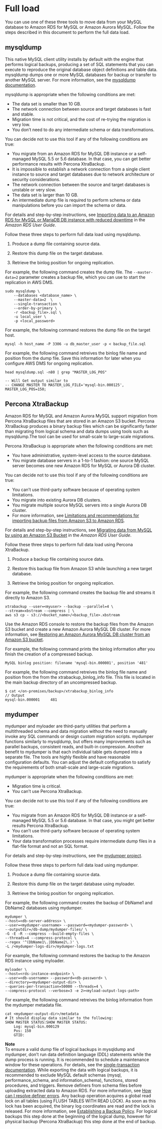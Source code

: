 # Full load<a name="chap-manageddatabases.mysql2rds.fullload"></a>

You can use one of these three tools to move data from your MySQL database to Amazon RDS for MySQL or Amazon Aurora MySQL\. Follow the steps described in this document to perform the full data load\.

## mysqldump<a name="chap-manageddatabases.mysql2rds.fullload.mysqldump"></a>

This native MySQL client utility installs by default with the engine that performs logical backups, producing a set of SQL statements that you can execute to reproduce the original database object definitions and table data\. mysqldump dumps one or more MySQL databases for backup or transfer to another MySQL server\. For more information, see the [mysqldump documentation](https://dev.mysql.com/doc/refman/8.0/en/mysqldump.html)\.

mysqldump is appropriate when the following conditions are met:
+ The data set is smaller than 10 GB\.
+ The network connection between source and target databases is fast and stable\.
+ Migration time is not critical, and the cost of re\-trying the migration is very low\.
+ You don’t need to do any intermediate schema or data transformations\.

You can decide not to use this tool if any of the following conditions are true:
+ You migrate from an Amazon RDS for MySQL DB instance or a self\-managed MySQL 5\.5 or 5\.6 database\. In that case, you can get better performance results with Percona XtraBackup\.
+ It is impossible to establish a network connection from a single client instance to source and target databases due to network architecture or security considerations\.
+ The network connection between the source and target databases is unstable or very slow\.
+ The data set is larger than 10 GB\.
+ An intermediate dump file is required to perform schema or data manipulations before you can import the schema or data\.

For details and step\-by\-step instructions, see [Importing data to an Amazon RDS for MySQL or MariaDB DB instance with reduced downtime](https://docs.aws.amazon.com/AmazonRDS/latest/UserGuide/MySQL.Procedural.Importing.NonRDSRepl.html#MySQL.Procedural.Importing.Database.Backup.Procedure) in the *Amazon RDS User Guide*\.

Follow these three steps to perform full data load using mysqldump\.

1. Produce a dump file containing source data\.

1. Restore this dump file on the target database\.

1. Retrieve the binlog position for ongoing replication\.

For example, the following command creates the dump file\. The `--master-data=2` parameter creates a backup file, which you can use to start the replication in AWS DMS\.

```
sudo mysqldump \
    --databases <database_name> \
    --master-data=2  \
    --single-transaction \
    --order-by-primary \
    -r <backup_file>.sql \
    -u local_user \
    -p <local_password>
```

For example, the following command restores the dump file on the target host\.

```
mysql -h host_name -P 3306 -u db_master_user -p < backup_file.sql
```

For example, the following command retreives the binlog file name and position from the dump file\. Save this information for later when you configure AWS DMS for ongoing replication\.

```
head mysqldump.sql -n80 | grep "MASTER_LOG_POS"

-- Will Get output similar to
-- CHANGE MASTER TO MASTER_LOG_FILE='mysql-bin.000125', MASTER_LOG_POS=150;
```

## Percona XtraBackup<a name="chap-manageddatabases.mysql2rds.fullload.percona"></a>

 Amazon RDS for MySQL and Amazon Aurora MySQL support migration from Percona XtraBackup files that are stored in an Amazon S3 bucket\. Percona XtraBackup produces a binary backup files which can be significantly faster than migrating from logical schema and data dumps using tools such as mysqldump\.The tool can be used for small\-scale to large\-scale migrations\.

Percona XtraBackup is appropriate when the following conditions are met:
+ You have administrative, system\-level access to the source database\.
+ You migrate database servers in a 1\-to\-1 fashion: one source MySQL server becomes one new Amazon RDS for MySQL or Aurora DB cluster\.

You can decide not to use this tool if any of the following conditions are true:
+ You can’t use third\-party software because of operating system limitations\.
+ You migrate into existing Aurora DB clusters\.
+ You migrate multiple source MySQL servers into a single Aurora DB cluster\.
+ For more information, see [Limitations and recommendations for importing backup files from Amazon S3 to Amazon RDS](https://docs.aws.amazon.com/AmazonRDS/latest/UserGuide/MySQL.Procedural.Importing.html#MySQL.Procedural.Importing.Limitations)\.

For details and step\-by\-step instructions, see [Migrating data from MySQL by using an Amazon S3 Bucket](https://docs.aws.amazon.com/AmazonRDS/latest/AuroraUserGuide/AuroraMySQL.Migrating.ExtMySQL.html#AuroraMySQL.Migrating.ExtMySQL.S3) in the *Amazon RDS User Guide*\.

Follow these three steps to perform full data load using Percona XtraBackup\.

1. Produce a backup file containing source data\.

1. Restore this backup file from Amazon S3 while launching a new target database\.

1. Retrieve the binlog position for ongoing replication\.

For example, the following command creates the backup file and streams it directly to Amazon S3\.

```
xtrabackup --user=<myuser> --backup --parallel=4 \
--stream=xbstream --compress | \
aws s3 cp - s3://<bucket_name>/<backup_file>.xbstream
```

Use the Amazon RDS console to restore the backup files from the Amazon S3 bucket and create a new Amazon Aurora MySQL DB cluster\. For more information, see [Restoring an Amazon Aurora MySQL DB cluster from an Amazon S3 bucket](https://docs.aws.amazon.com/AmazonRDS/latest/AuroraUserGuide/AuroraMySQL.Migrating.ExtMySQL.html#AuroraMySQL.Migrating.ExtMySQL.S3.Restore)\.

For example, the following command prints the binlog information after you finish the creation of a compressed backup\.

```
MySQL binlog position: filename 'mysql-bin.000001', position '481'
```

For example, the following command retreives the binlog file name and position from the from the xtrabackup\_binlog\_info file\. This file is located in the main backup directory of an uncompressed backup\.

```
$ cat </on-premises/backup>/xtrabackup_binlog_info
// Output
mysql-bin.000001     481
```

## mydumper<a name="chap-manageddatabases.mysql2rds.fullload.mydumper"></a>

mydumper and myloader are third\-party utilities that perform a multithreaded schema and data migration without the need to manually invoke any SQL commands or design custom migration scripts\. mydumper functions similarly to mysqldump, but offers many improvements such as parallel backups, consistent reads, and built\-in compression\. Another benefit to mydumper is that each individual table gets dumped into a separate file\. The tools are highly flexible and have reasonable configuration defaults\. You can adjust the default configuration to satisfy the requirements of both small\-scale and large\-scale migrations\.

mydumper is appropriate when the following conditions are met:
+ Migration time is critical\.
+ You can’t use Percona XtraBackup\.

You can decide not to use this tool if any of the following conditions are true:
+ You migrate from an Amazon RDS for MySQL DB instance or a self\-managed MySQL 5\.5 or 5\.6 database\. In that case, you might get better results Percona XtraBackup\.
+ You can’t use third\-party software because of operating system limitations\.
+ Your data transformation processes require intermediate dump files in a flat\-file format and not an SQL format\.

For details and step\-by\-step instructions, see the [mydumper project](https://github.com/maxbube/mydumper)\.

Follow these three steps to perform full data load using mydumper\.

1. Produce a dump file containing source data\.

1. Restore this dump file on the target database using myloader\.

1. Retrieve the binlog position for ongoing replication\.

For example, the following command creates the backup of DbName1 and DbName2 databases using mydumper\.

```
mydumper \
--host=<db-server-address> \
--user=<mydumper-username> --password=<mydumper-password> \
--outputdir=/db-dump/mydumper-files/ \
-G -E -R --compress --build-empty-files \
--threads=4 --compress-protocol \
--regex '^(DbName1\.|DbName2\.)' \
-L /<mydumper-logs-dir>/mydumper-logs.txt
```

For example, the following command restores the backup to the Amazon RDS instance using myloader\.

```
myloader \
--host=<rds-instance-endpoint> \
--user=<db-username> --password=<db-password> \
--directory=<mydumper-output-dir> \
--queries-per-transaction=50000 --threads=4 \
--compress-protocol --verbose=3 -e 2><myload-output-logs-path>
```

For example, the following command retreives the binlog information from the mydumper metadata file\.

```
cat <mydumper-output-dir>/metadata
# It should display data similar to the following:
SHOW MASTER STATUS:SHOW MASTER STATUS:
    Log: mysql-bin.000129
    Pos: 150
    GTID:
```

**Note**  
To ensure a valid dump file of logical backups in mysqldump and mydumper, don’t run data definition language \(DDL\) statements while the dump process is running\. It is recommended to schedule a maintenance window for these operations\. For details, see the [single\-transaction documentation](https://dev.mysql.com/doc/refman/8.0/en/mysqldump.html#option_mysqldump_single-transaction)\.
While exporting the data with logical backups, it is recommended to exclude MySQL default schemas \(mysql, performance\_schema, and information\_schema\), functions, stored procedures, and triggers\.
Remove definers from schema files before uploading extracted data to Amazon RDS\. For more information, see [How can I resolve definer errors](https://aws.amazon.com/premiumsupport/knowledge-center/definer-error-mysqldump/)\.
Any backup operation acquires a global read lock on all tables \(using FLUSH TABLES WITH READ LOCK\)\. As soon as this lock has been acquired, the binary log coordinates are read and the lock is released\. For more information, see [Establishing a Backup Policy](https://dev.mysql.com/doc/mysql-backup-excerpt/5.7/en/backup-policy.html)\. For logical backups this step done at the beginning of the logical dump, however for physical backup \(Percona XtraBackup\) this step done at the end of backup\.